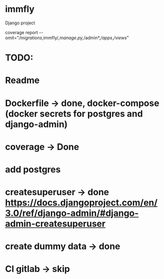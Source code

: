 # immfly
Django project


coverage report --omit="*/migrations*,immfly/*,manage.py,*/admin*,*/apps*,*/views*"


# TODO: 
# Readme
# Dockerfile -> done, docker-compose (docker secrets for postgres and django-admin)
# coverage -> Done
# add postgres
# createsuperuser -> done https://docs.djangoproject.com/en/3.0/ref/django-admin/#django-admin-createsuperuser
# create dummy data -> done
# CI gitlab -> skip